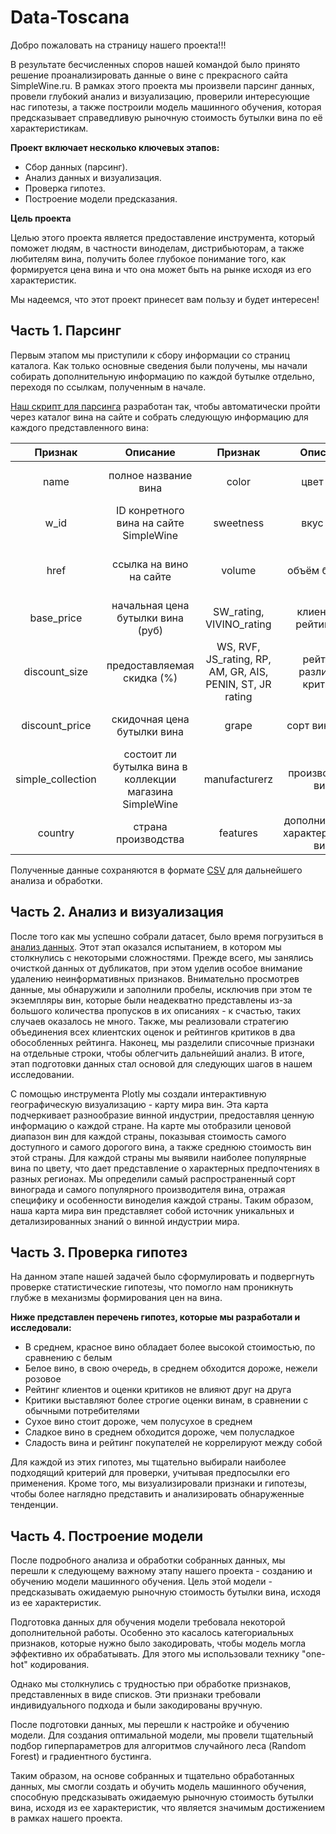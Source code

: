 # Data-Toscana
Добро пожаловать на страницу нашего проекта!!!

В результате бесчисленных споров нашей командой было принято решение проанализировать данные о вине с прекрасного сайта SimpleWine.ru. В рамках этого проекта мы произвели парсинг данных, провели глубокий анализ и визуализацию, проверили интересующие нас гипотезы, а также построили модель машинного обучения, которая предсказывает справедливую рыночную стоимость бутылки вина по её характеристикам.

__Проект включает несколько ключевых этапов:__
* Сбор данных (парсинг).
* Анализ данных и визуализация.
* Проверка гипотез.
* Построение модели предсказания.

__Цель проекта__

Целью этого проекта является предоставление инструмента, который поможет людям, в частности виноделам, дистрибьюторам, а также любителям вина, получить более глубокое понимание того, как формируется цена вина и что она может быть на рынке исходя из его характеристик.

Мы надеемся, что этот проект принесет вам пользу и будет интересен!

## Часть 1. Парсинг
Первым этапом мы приступили к сбору информации со страниц каталога. Как только основные сведения были получены, мы начали собирать 
дополнительную информацию по каждой бутылке отдельно, переходя по ссылкам, полученным в начале. 

[Наш скрипт для парсинга](https://github.com/blackstass/Data-Toscana/blob/main/Алкопарсинг.ipynb) разработан так, чтобы автоматически пройти через каталог вина на сайте и собрать следующую информацию для каждого представленного вина:

 Признак | Описание | Признак | Описание | Признак | Описание | Признак | Описание |
|:---------------:|:---------------:|:---------------:|:---------------:|:---------------:|:----------:|:----------:|:----------:|
| name | полное название вина | color | цвет вина | region | региона производства вина | taste | вкус вина |
| w_id | ID конретного вина на сайте SimpleWine | sweetness | вкус вина | year | год производства | dishes | к каким блюдам подается вино |
| href | ссылка на вино на сайте | volume | объём бутылки | strength | крепкость вина (содержание алкоголя) | sugar | содержание сахара (по 5-бальной шкале) |
| base_price | начальная цена бутылки вина (руб) | SW_rating, VIVINO_rating | клиентский рейтинг вин | storage_potential | срок годности | acidity | кислотность (по 5-бальной шкале) |
| discount_size | предоставляемая скидка (%) | WS, RVF, JS_rating, RP, AM, GR, AIS, PENIN, ST, JR rating | рейтинги различных критиков | appelltion | гос стандарт для выращивания вина | aromaticity | ароматические свойства вина (по 5-бальной шкале) |
| discount_price | скидочная цена бутылки вина | grape | сорт винограда | category | категория вина | tannins | таннины (по 5-бальной шкале) |
| simple_collection | состоит ли бутылка вина в коллекции магазина SimpleWine | manufacturerz | производитель вина | decantation | рекомендуется ли декантация вина | body | тело вина (по 5-бальной шкале) |
| country | страна производства | features | дополнительные характеристиики вина | aging_in_container | где вино настаивалось | description | описание вина на сайте |

Полученные данные сохраняются в формате [CSV](https://github.com/blackstass/Data-Toscana/blob/main/Алкопарсинг1.xlsx) для дальнейшего анализа и обработки.

## Часть 2. Анализ и визуализация
После того как мы успешно собрали датасет, было время погрузиться в [анализ данных](https://github.com/blackstass/Data-Toscana/blob/main/АлкоАнализ_2.0.ipynb). Этот этап оказался испытанием, в котором мы столкнулись с некоторыми сложностями.
Прежде всего, мы занялись очисткой данных от дубликатов, при этом уделив особое внимание удалению неинформативных признаков. Внимательно просмотрев данные, мы обнаружили и заполнили пробелы, исключив при этом те экземпляры вин, которые были неадекватно представлены из-за большого количества пропусков в их описаниях - к счастью, таких случаев оказалось не много.
Также, мы реализовали стратегию объединения всех клиентских оценок и рейтингов критиков в два обособленных рейтинга. Наконец, мы разделили списочные признаки на отдельные строки, чтобы облегчить дальнейший анализ.
В итоге, этап подготовки данных стал основой для следующих шагов в нашем исследовании.

С помощью инструмента Plotly мы создали интерактивную географическую визуализацию - карту мира вин. Эта карта подчеркивает разнообразие винной индустрии, предоставляя ценную информацию о каждой стране.
На карте мы отобразили ценовой диапазон вин для каждой страны, показывая стоимость самого доступного и самого дорогого вина, а также среднюю стоимость вин этой страны.
Для каждой страны мы выявили наиболее популярные вина по цвету, что дает представление о характерных предпочтениях в разных регионах. Мы определили самый распространенный сорт винограда и самого популярного производителя вина, отражая специфику и особенности виноделия каждой страны.
Таким образом, наша карта мира вин представляет собой источник уникальных и детализированных знаний о винной индустрии мира.

## Часть 3. Проверка гипотез
На данном этапе нашей задачей было сформулировать и подвергнуть проверке статистические гипотезы, что помогло нам проникнуть глубже в механизмы формирования цен на вина.

__Ниже представлен перечень гипотез, которые мы разработали и исследовали:__
* В среднем, красное вино обладает более высокой стоимостью, по сравнению с белым
* Белое вино, в свою очередь, в среднем обходится дороже, нежели розовое
* Рейтинг клиентов и оценки критиков не влияют друг на друга
* Критики выставляют более строгие оценки винам, в сравнении с обычными потребителями
* Сухое вино стоит дороже, чем полусухое в среднем
* Сладкое вино в среднем обходится дороже, чем полусладкое
* Сладость вина и рейтинг покупателей не коррелируют между собой

Для каждой из этих гипотез, мы тщательно выбирали наиболее подходящий критерий для проверки, учитывая предпосылки его применения. Кроме того, мы визуализировали признаки и гипотезы, чтобы более наглядно представить и анализировать обнаруженные тенденции.

## Часть 4. Построение модели
После подробного анализа и обработки собранных данных, мы перешли к следующему важному этапу нашего проекта - созданию и обучению модели машинного обучения. Цель этой модели - предсказывать ожидаемую рыночную стоимость бутылки вина, исходя из ее характеристик.

Подготовка данных для обучения модели требовала некоторой дополнительной работы. Особенно это касалось категориальных признаков, которые нужно было закодировать, чтобы модель могла эффективно их обрабатывать. Для этого мы использовали технику "one-hot" кодирования.

Однако мы столкнулись с трудностью при обработке признаков, представленных в виде списков. Эти признаки требовали индивидуального подхода и были закодированы вручную.

После подготовки данных, мы перешли к настройке и обучению модели. Для создания оптимальной модели, мы провели тщательный подбор гиперпараметров для алгоритмов случайного леса (Random Forest) и градиентного бустинга.

Таким образом, на основе собранных и тщательно обработанных данных, мы смогли создать и обучить модель машинного обучения, способную предсказывать ожидаемую рыночную стоимость бутылки вина, исходя из ее характеристик, что является значимым достижением в рамках нашего проекта.
